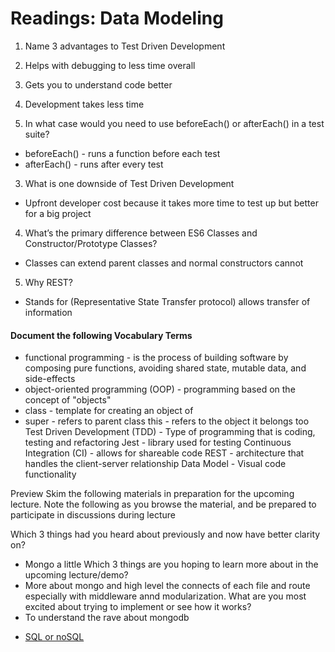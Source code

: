 # Readings: Data Modeling

1. Name 3 advantages to Test Driven Development
  1. Helps with debugging to less time overall
  2. Gets you to understand code better
  3. Development takes less time

2. In what case would you need to use beforeEach() or afterEach() in a test suite?
- beforeEach() - runs a function before each test
- afterEach() - runs after every test

3. What is one downside of Test Driven Development
- Upfront developer cost because it takes more time to test up but better for a big project

4. What’s the primary difference between ES6 Classes and Constructor/Prototype Classes?
- Classes can extend parent classes and normal constructors cannot

5. Why REST?
 - Stands for (Representative State Transfer protocol) allows transfer of information

#### Document the following Vocabulary Terms

+ functional programming -  is the process of building software by composing pure functions, avoiding shared state, mutable data, and side-effects
+ object-oriented programming (OOP) - programming based on the concept of "objects"
+ class - template for creating an object of
+ super - refers to parent class
this - refers to the object it belongs too
Test Driven Development (TDD) - Type of programming that is coding, testing and refactoring
Jest - library used for testing
Continuous Integration (CI) - allows for shareable code
REST - architecture that handles the client-server relationship
Data Model - Visual code functionality 

Preview
Skim the following materials in preparation for the upcoming lecture. Note the following as you browse the material, and be prepared to participate in discussions during lecture

Which 3 things had you heard about previously and now have better clarity on?
- Mongo a little
Which 3 things are you hoping to learn more about in the upcoming lecture/demo?
- More about mongo and high level the connects of each file and route especially with middleware annd modularization.
What are you most excited about trying to implement or see how it works?
- To understand the rave about mongodb

+ [SQL or noSQL](https://www.youtube.com/watch?v=ZS_kXvOeQ5Y)